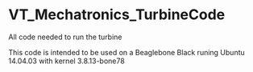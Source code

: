 # VT_Mechatronics_TurbineCode
All code needed to run the turbine

This code is intended to be used on a Beaglebone Black runing Ubuntu 14.04.03 with kernel 3.8.13-bone78
